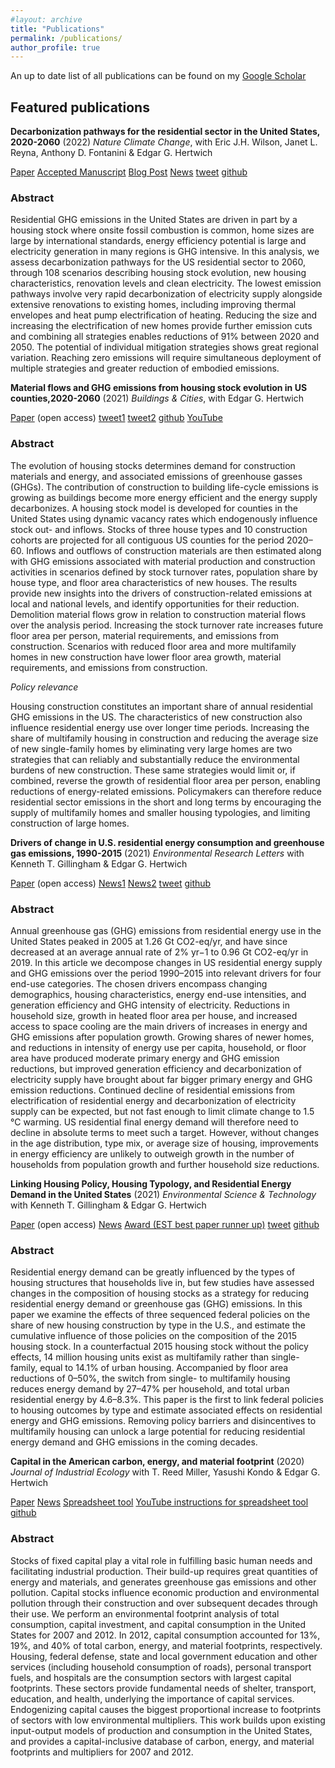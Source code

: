 ```yaml
---
#layout: archive
title: "Publications"
permalink: /publications/
author_profile: true
---
```

An up to date list of all publications can be found on my [Google Scholar](https://scholar.google.com/citations?user=PUMnjmMAAAAJ&hl=en)

## Featured publications

**Decarbonization pathways for the residential sector in the United States, 2020-2060** (2022) *Nature Climate Change*, with Eric J.H. Wilson, Janet L. Reyna, Anthony D. Fontanini & Edgar G. Hertwich

[Paper](https://doi.org/10.1038/s41558-022-01429-y)
[Accepted Manuscript](https://peterberr.github.io/files/Berrill_etal_2022_manuscript_share.pdf)
[Blog Post](https://sustainabilitycommunity.springernature.com/posts/pathways-towards-whole-sector-residential-decarbonization-in-the-united-states)
[News](https://doi.org/10.1038/s41558-022-01434-1)
[tweet](https://twitter.com/berrill_peter/status/1554777603227222017?s=20&t=0LZdEZL1_JRi2QjP6evJAg)
[github](https://github.com/peterberr/resstock_berrill)

### Abstract
Residential GHG emissions in the United States are driven in part by a housing stock where onsite fossil combustion is common, home sizes are large by international standards, energy efficiency potential is large and electricity generation in many regions is GHG intensive. In this analysis, we assess decarbonization pathways for the US residential sector to 2060, through 108 scenarios describing housing stock evolution, new housing characteristics, renovation levels and clean electricity. The lowest emission pathways involve very rapid decarbonization of electricity supply alongside extensive renovations to existing homes, including improving thermal envelopes and heat pump electrification of heating. Reducing the size and increasing the electrification of new homes provide further emission cuts and combining all strategies enables reductions of 91% between 2020 and 2050. The potential of individual mitigation strategies shows great regional variation. Reaching zero emissions will require simultaneous deployment of multiple strategies and greater reduction of embodied emissions.

**Material flows and GHG emissions from housing stock evolution in US counties,2020-2060** (2021) *Buildings & Cities*, with Edgar G. Hertwich

[Paper](http://doi.org/10.5334/bc.126) (open access)
[tweet1](https://twitter.com/berrill_peter/status/1412310986443440128?s=20&t=0LZdEZL1_JRi2QjP6evJAg)
[tweet2](https://twitter.com/berrill_peter/status/1455254301375356928?s=20&t=0LZdEZL1_JRi2QjP6evJAg)
[github](https://github.com/peterberr/US_county_HSM)
[YouTube](https://youtu.be/EIb2h1OSUn8)

### Abstract
The evolution of housing stocks determines demand for construction materials and energy, and associated emissions of greenhouse gasses (GHGs). The contribution of construction to building life-cycle emissions is growing as buildings become more energy efficient and the energy supply decarbonizes. A housing stock model is developed for counties in the United States using dynamic vacancy rates which endogenously influence stock out- and inflows. Stocks of three house types and 10 construction cohorts are projected for all contiguous US counties for the period 2020–60. Inflows and outflows of construction materials are then estimated along with GHG emissions associated with material production and construction activities in scenarios defined by stock turnover rates, population share by house type, and floor area characteristics of new houses. The results provide new insights into the drivers of construction-related emissions at local and national levels, and identify opportunities for their reduction. Demolition material flows grow in relation to construction material flows over the analysis period. Increasing the stock turnover rate increases future floor area per person, material requirements, and emissions from construction. Scenarios with reduced floor area and more multifamily homes in new construction have lower floor area growth, material requirements, and emissions from construction.

*Policy relevance*

Housing construction constitutes an important share of annual residential GHG emissions in the US. The characteristics of new construction also influence residential energy use over longer time periods. Increasing the share of multifamily housing in construction and reducing the average size of new single-family homes by eliminating very large homes are two strategies that can reliably and substantially reduce the environmental burdens of new construction. These same strategies would limit or, if combined, reverse the growth of residential floor area per person, enabling reductions of energy-related emissions. Policymakers can therefore reduce residential sector emissions in the short and long terms by encouraging the supply of multifamily homes and smaller housing typologies, and limiting construction of large homes.

**Drivers of change in U.S. residential energy consumption and greenhouse gas emissions, 1990-2015** (2021) *Environmental Research Letters* with Kenneth T. Gillingham & Edgar G. Hertwich

[Paper](http://doi.org/10.1088/1748-9326/abe325) (open access)
[News1](https://environment.yale.edu/news/article/what-is-driving-reductions-in-residential-greenhouse-gas-emissions-in-the-us)
[News2](https://subscriber.politicopro.com/article/eenews/1063732191)
[tweet](https://twitter.com/berrill_peter/status/1366852526973321218?s=20&t=0LZdEZL1_JRi2QjP6evJAg)
[github](https://github.com/peterberr/us_res_Energy_GHG_drivers)

### Abstract
Annual greenhouse gas (GHG) emissions from residential energy use in the United States peaked in 2005 at 1.26 Gt CO2-eq/yr, and have since decreased at an average annual rate of 2% yr−1 to 0.96 Gt CO2-eq/yr in 2019. In this article we decompose changes in US residential energy supply and GHG emissions over the period 1990–2015 into relevant drivers for four end-use categories. The chosen drivers encompass changing demographics, housing characteristics, energy end-use intensities, and generation efficiency and GHG intensity of electricity. Reductions in household size, growth in heated floor area per house, and increased access to space cooling are the main drivers of increases in energy and GHG emissions after population growth. Growing shares of newer homes, and reductions in intensity of energy use per capita, household, or floor area have produced moderate primary energy and GHG emission reductions, but improved generation efficiency and decarbonization of electricity supply have brought about far bigger primary energy and GHG emission reductions. Continued decline of residential emissions from electrification of residential energy and decarbonization of electricity supply can be expected, but not fast enough to limit climate change to 1.5 °C warming. US residential final energy demand will therefore need to decline in absolute terms to meet such a target. However, without changes in the age distribution, type mix, or average size of housing, improvements in energy efficiency are unlikely to outweigh growth in the number of households from population growth and further household size reductions.

**Linking Housing Policy, Housing Typology, and Residential Energy Demand in the United States** (2021) *Environmental Science & Technology* with Kenneth T. Gillingham & Edgar G. Hertwich

[Paper](https://doi.org/10.1021/acs.est.0c05696) (open access)
[News](https://cleantechnica.com/2021/07/03/build-mixed-income-housing-in-wealthy-urban-neighborhoods/)
[Award (EST best paper runner up)](https://pubs.acs.org/doi/full/10.1021/acs.est.2c07931?utm_source=pcm&utm_medium=twitter&utm_campaign=UCV000069_ELH_esthag&src=UCV000069_ELH_esthag&utm_content=)
[tweet](https://twitter.com/berrill_peter/status/1355647577274908672?s=20&t=0LZdEZL1_JRi2QjP6evJAg)
[github](https://github.com/peterberr/us_housing_energy)

### Abstract

Residential energy demand can be greatly influenced by the types of housing structures that households live in, but few studies have assessed changes in the composition of housing stocks as a strategy for reducing residential energy demand or greenhouse gas (GHG) emissions. In this paper we examine the effects of three sequenced federal policies on the share of new housing construction by type in the U.S., and estimate the cumulative influence of those policies on the composition of the 2015 housing stock. In a counterfactual 2015 housing stock without the policy effects, 14 million housing units exist as multifamily rather than single-family, equal to 14.1% of urban housing. Accompanied by floor area reductions of 0–50%, the switch from single- to multifamily housing reduces energy demand by 27–47% per household, and total urban residential energy by 4.6–8.3%. This paper is the first to link federal policies to housing outcomes by type and estimate associated effects on residential energy and GHG emissions. Removing policy barriers and disincentives to multifamily housing can unlock a large potential for reducing residential energy demand and GHG emissions in the coming decades.

**Capital in the American carbon, energy, and material footprint** (2020) *Journal of Industrial Ecology* with  T. Reed Miller, Yasushi Kondo & Edgar G. Hertwich

[Paper](https://doi.org/10.1111/jiec.12953) 
[News](https://cie.research.yale.edu/research/incorporating-capital-american-carbon-energy-and-material-footprints)
[Spreadsheet tool](https://onlinelibrary.wiley.com/action/downloadSupplement?doi=10.1111%2Fjiec.12953&file=jiec12953-sup-0003-SuppMatS3.xlsm)
[YouTube instructions for spreadsheet tool](https://www.youtube.com/watch?v=5LIctIVh5B0&feature=youtu.be)
[github](https://github.com/peterberr/cie-useeio-extensions/tree/master/CIFT-US)

### Abstract

Stocks of fixed capital play a vital role in fulfilling basic human needs and facilitating industrial production. Their build-up requires great quantities of energy and materials, and generates greenhouse gas emissions and other pollution. Capital stocks influence economic production and environmental pollution through their construction and over subsequent decades through their use. We perform an environmental footprint analysis of total consumption, capital investment, and capital consumption in the United States for 2007 and 2012. In 2012, capital consumption accounted for 13%, 19%, and 40% of total carbon, energy, and material footprints, respectively. Housing, federal defense, state and local government education and other services (including household consumption of roads), personal transport fuels, and hospitals are the consumption sectors with largest capital footprints. These sectors provide fundamental needs of shelter, transport, education, and health, underlying the importance of capital services. Endogenizing capital causes the biggest proportional increase to footprints of sectors with low environmental multipliers. This work builds upon existing input-output models of production and consumption in the United States, and provides a capital-inclusive database of carbon, energy, and material footprints and multipliers for 2007 and 2012.